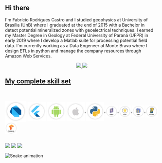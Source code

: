 ## Hi there

I'm Fabrício Rodrigues Castro and I studied geophysics at University of Brasília (UnB) where I graduated at the end of 2015 with a Bachelor in detect potential mineralized zones with geoelectrical techniques. I earned my Master Degree in Geology at Federal University of Paraná (UFPR) in early 2019 where I develop a Matlab suite for processing potential field data. I'm currently working as a Data Engeneer at Monte Bravo where I design ETLs in python and manage the company resources through Amazon Web Services.

<div align="center">
  <a href="https://github.com/fcastro25">
  <img height="180em" src="https://github-readme-stats.vercel.app/api?username=fcastro25&show_icons=true&theme=default&include_all_commits=true&count_private=true"/>
  <img height="180em" src="https://github-readme-stats.vercel.app/api/top-langs/?username=fcastro25&layout=compact&langs_count=7&theme=default"/>
</div>
  
## My complete skill set 

  
<div style="display: block"><br>
  <div style="display: inline-block"><br>
    <img align="center" alt="PL-Dart" height="70" width="70" src="https://github.com/fcastro25/fcastro25/blob/main/SKILL%20SET%20BADGES/Group%20234.png">
    <img align="center" alt="FLUTTER" height="60" width="60" src="https://github.com/fcastro25/fcastro25/blob/main/SKILL%20SET%20BADGES/Group%20235.png">
    <img align="center" alt="ANDROID" height="60" width="60" src="https://github.com/fcastro25/fcastro25/blob/main/SKILL%20SET%20BADGES/Group%20241.png">
    <img align="center" alt="IOS" height="60" width="60" src="https://github.com/fcastro25/fcastro25/blob/main/SKILL%20SET%20BADGES/Group%20242.png">
  </div>
  
  <img align="center" alt="PL-Python" height="60" width="60" src="https://github.com/fcastro25/fcastro25/blob/main/SKILL%20SET%20BADGES/Group%20236.png">
  <img align="center" alt="PANDAS" height="40" width="40" src="https://github.com/fcastro25/fcastro25/blob/main/SKILL%20SET%20BADGES/Group%20245.png">
  <img align="center" alt="BOTO3" height="40" width="40" src="https://github.com/fcastro25/fcastro25/blob/main/SKILL%20SET%20BADGES/Group%20244.png">
  <img align="center" alt="NUMPY" height="40" width="40" src="https://github.com/fcastro25/fcastro25/blob/main/SKILL%20SET%20BADGES/Group%20253.png">
  <img align="center" alt="PSYCOPG2" height="40" width="40" src="https://github.com/fcastro25/fcastro25/blob/main/SKILL%20SET%20BADGES/Group%20250.png">
  <img align="center" alt="TENSORFLOW" height="40" width="40" src="https://github.com/fcastro25/fcastro25/blob/main/SKILL%20SET%20BADGES/Group%20251.png">
</div>
  
  ##
 
<div> 
  <a href="https://www.linkedin.com/in/fabriciocastro/" target="_blank"><img src="https://img.shields.io/badge/-LinkedIn-%230077B5?style=for-the-badge&logo=linkedin&logoColor=white" target="_blank"></a> 
  <a href="https://www.youtube.com/channel/UCQMEHsslFDiKlOcvr_6no1w/videos" target="_blank"><img src="https://img.shields.io/badge/YouTube-FF0000?style=for-the-badge&logo=youtube&logoColor=white" target="_blank"></a>
  <a href = "mailto:fcastrogeof@gmail.com"><img src="https://img.shields.io/badge/-Gmail-%23333?style=for-the-badge&logo=gmail&logoColor=white" target="_blank"></a>
 
  ![Snake animation](https://github.com/fcastro25/fcastro25/blob/output/github-contribution-grid-snake.svg)
 
</div>

